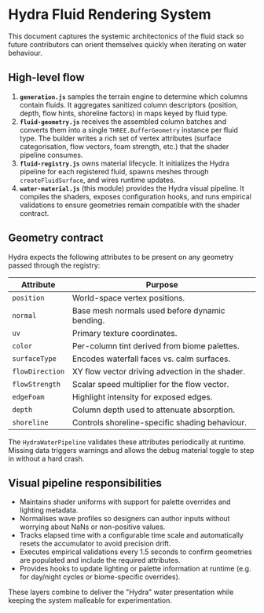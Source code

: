 # Hydra Fluid Rendering System

This document captures the systemic architectonics of the fluid stack so future contributors can
orient themselves quickly when iterating on water behaviour.

## High-level flow

1. **`generation.js`** samples the terrain engine to determine which columns contain fluids. It
   aggregates sanitized column descriptors (position, depth, flow hints, shoreline factors) in
   maps keyed by fluid type.
2. **`fluid-geometry.js`** receives the assembled column batches and converts them into a single
   `THREE.BufferGeometry` instance per fluid type. The builder writes a rich set of vertex
   attributes (surface categorisation, flow vectors, foam strength, etc.) that the shader pipeline
   consumes.
3. **`fluid-registry.js`** owns material lifecycle. It initializes the Hydra pipeline for each
   registered fluid, spawns meshes through `createFluidSurface`, and wires runtime updates.
4. **`water-material.js`** (this module) provides the Hydra visual pipeline. It compiles the
   shaders, exposes configuration hooks, and runs empirical validations to ensure geometries remain
   compatible with the shader contract.

## Geometry contract

Hydra expects the following attributes to be present on any geometry passed through the registry:

| Attribute       | Purpose                                           |
| --------------- | ------------------------------------------------- |
| `position`      | World-space vertex positions.                     |
| `normal`        | Base mesh normals used before dynamic bending.    |
| `uv`            | Primary texture coordinates.                      |
| `color`         | Per-column tint derived from biome palettes.      |
| `surfaceType`   | Encodes waterfall faces vs. calm surfaces.        |
| `flowDirection` | XY flow vector driving advection in the shader.   |
| `flowStrength`  | Scalar speed multiplier for the flow vector.      |
| `edgeFoam`      | Highlight intensity for exposed edges.            |
| `depth`         | Column depth used to attenuate absorption.        |
| `shoreline`     | Controls shoreline-specific shading behaviour.    |

The `HydraWaterPipeline` validates these attributes periodically at runtime. Missing data triggers
warnings and allows the debug material toggle to step in without a hard crash.

## Visual pipeline responsibilities

* Maintains shader uniforms with support for palette overrides and lighting metadata.
* Normalises wave profiles so designers can author inputs without worrying about NaNs or
  non-positive values.
* Tracks elapsed time with a configurable time scale and automatically resets the accumulator to
  avoid precision drift.
* Executes empirical validations every 1.5 seconds to confirm geometries are populated and include
  the required attributes.
* Provides hooks to update lighting or palette information at runtime (e.g. for day/night cycles or
  biome-specific overrides).

These layers combine to deliver the "Hydra" water presentation while keeping the system malleable
for experimentation.
